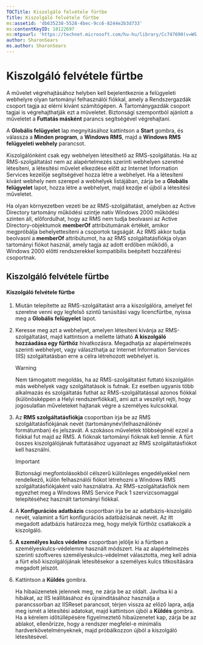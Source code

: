 ```yaml
---
TOCTitle: Kiszolgáló felvétele fürtbe
Title: Kiszolgáló felvétele fürtbe
ms:assetid: 'db635238-5528-4bec-9cc6-8244e2b3d733'
ms:contentKeyID: 18122697
ms:mtpsurl: 'https://technet.microsoft.com/hu-hu/library/Cc747690(v=WS.10)'
author: SharonSears
ms.author: SharonSears
---
```


Kiszolgáló felvétele fürtbe
===========================

A művelet végrehajtásához helyben kell bejelentkeznie a felügyeleti webhelyre olyan tartományi felhasználói fiókkal, amely a Rendszergazdák csoport tagja az elérni kívánt számítógépen. A Tartománygazdák csoport tagjai is végrehajthatják ezt a műveletet. Biztonsági szempontból ajánlott a műveletet a **Futtatás másként** parancs segítségével végrehajtani.

A **Globális felügyelet** lap megnyitásához kattintson a **Start** gombra, és válassza a **Minden program**, a **Windows RMS**, majd a **Windows RMS felügyeleti webhely** parancsot.

Kiszolgálónként csak egy webhelyen létesíthető az RMS-szolgáltatás. Ha az RMS-szolgáltatást nem az alapértelmezés szerinti webhelyen szeretné létesíteni, a létesítési művelet elkezdése előtt az Internet Information Services kezelője segítségével hozza létre a webhelyet. Ha a létesíteni kívánt webhely nem szerepel a webhelyek listájában, zárja be a **Globális felügyelet** lapot, hozza létre a webhelyet, majd kezdje el újból a létesítési műveletet.

Ha olyan környezetben vezeti be az RMS-szolgáltatást, amelyben az Active Directory tartomány működési szintje natív Windows 2000 működési szinten áll, előfordulhat, hogy az RMS nem tudja beolvasni az Active Directory-objektumok **memberOf** attribútumának értékét, amikor megpróbálja behelyettesíteni a csoportok tagságát. Az RMS akkor tudja beolvasni a **memberOf** attribútumot, ha az RMS szolgáltatásfiókja olyan tartományi fiókot használ, amely tagja az adott erdőben működő, a Windows 2000 előtti rendszerekkel kompatibilis beépített hozzáférési csoportnak.

Kiszolgáló felvétele fürtbe
---------------------------

#### Kiszolgáló felvétele fürtbe

1.  Miután telepítette az RMS-szolgáltatást arra a kiszolgálóra, amelyet fel szeretne venni egy legfelső szintű tanúsítási vagy licencfürtbe, nyissa meg a **Globális felügyelet** lapot.

2.  Keresse meg azt a webhelyet, amelyen létesíteni kívánja az RMS-szolgáltatást, majd kattintson a mellette látható **A kiszolgáló hozzáadása egy fürthöz** hivatkozásra. Megadhatja az alapértelmezés szerinti webhelyet, vagy választhatja az Internet Information Services (IIS) szolgáltatásban erre a célra létrehozott webhelyet is.

    > [!WARNING]  
    > Nem támogatott megoldás, ha az RMS-szolgáltatást futtató kiszolgálón más webhelyek vagy szolgáltatások is futnak. Ez esetben ugyanis több alkalmazás és szolgáltatás futhat az RMS-szolgáltatással azonos fiókkal (különösképpen a Helyi rendszerfiókkal), ami azt a veszélyt rejti, hogy jogosulatlan műveleteket hajtanak végre a személyes kulcsokkal.

3.  Az **RMS szolgáltatásfiókja** csoportban írja be az RMS szolgáltatásfiókjának nevét (tartománynév\\felhasználónév formátumban) és jelszavát. A szokásos műveletek többségénél ezzel a fiókkal fut majd az RMS. A fióknak tartományi fióknak kell lennie. A fürt összes kiszolgálójának futtatásához ugyanazt az RMS szolgáltatásfiókot kell használni.

    > [!IMPORTANT]  
    > Biztonsági megfontolásokból célszerű különleges engedélyekkel nem rendelkező, külön felhasználói fiókot létrehozni a Windows RMS szolgáltatásfiókjaként való használatra. Az RMS-szolgáltatásfiók nem egyezhet meg a Windows RMS Service Pack 1 szervizcsomaggal telepítéséhez használt tartományi fiókkal.

4.  A **Konfigurációs adatbázis** csoportban írja be az adatbázis-kiszolgáló nevét, valamint a fürt konfigurációs adatbázisának nevét. Az itt megadott adatbázis határozza meg, hogy melyik fürthöz csatlakozik a kiszolgáló.

5.  **A személyes kulcs védelme** csoportban jelölje ki a fürtben a személyeskulcs-védelemre használt módszert. Ha az alapértelmezés szerinti szoftveres személyeskulcs-védelmet választotta, meg kell adnia a fürt első kiszolgálójának létesítésekor a személyes kulcs titkosítására megadott jelszót.

6.  Kattintson a **Küldés** gombra.

    Ha hibaüzenetek jelennek meg, ne zárja be az oldalt. Javítsa ki a hibákat, az IIS leállításához és újraindításához használja a parancssorban az IISReset parancsot, térjen vissza az előző lapra, adja meg ismét a létesítési adatokat, majd kattintson újból a **Küldés** gombra. Ha a kérelem időtúllépésére figyelmeztető hibaüzenetet kap, zárja be az ablakot, ellenőrizze, hogy a rendszer megfelel-e minimális hardverkövetelményeknek, majd próbálkozzon újból a kiszolgáló létesítésével.